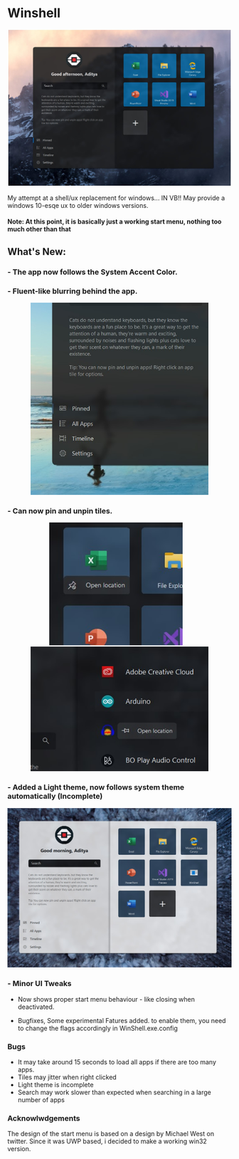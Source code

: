 # Winshell

<p align="center">
  <img src="WinShell/Resources/dark.jpg" width="900">
</p>

My attempt at a shell/ux replacement for windows... IN VB!!
May provide a windows 10-esqe ux to older windows versions.

#### Note: At this point, it is basically just a working start menu, nothing too much other than that

## What's New:

###  - The app now follows the System Accent Color.
###  - Fluent-like blurring behind the app.  
<p align="center">
  <img src="WinShell/Resources/blur.jpg" width="400">
</p>

###  - Can now pin and unpin tiles.
<p align="center">
  <img src="WinShell/Resources/menu.jpg" width="300"> &nbsp;&nbsp;&nbsp; <img src="WinShell/Resources/menu2.jpg" width="400">
</p>

###  - Added a Light theme, now follows system theme automatically (Incomplete)
<p align="center">
  <img src="WinShell/Resources/light.jpg" width="600">
</p>


###  - Minor UI Tweaks
 - Now shows proper start menu behaviour - like closing when deactivated.

 - Bugfixes, 
Some experimental Fatures added. to enable them, you need to change the flags accordingly in WinShell.exe.config

### Bugs
  - It may take around 15 seconds to load all apps if there are too many apps.
  - Tiles may jitter when right clicked
  - Light theme is incomplete
  - Search may work slower than expected when searching in a large number of apps

### Acknowlwdgements
   The design of the start menu is based on a design by Michael West on twitter. Since it was UWP based, i decided to make a working    win32 version.
